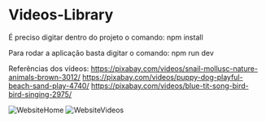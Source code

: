 # Videos-Library
É preciso digitar dentro do projeto o comando: npm install

Para rodar a aplicação basta digitar o comando: npm run dev

Referências dos vídeos:
https://pixabay.com/videos/snail-mollusc-nature-animals-brown-3012/
https://pixabay.com/videos/puppy-dog-playful-beach-sand-play-4740/
https://pixabay.com/videos/blue-tit-song-bird-bird-singing-2975/

![WebsiteHome](https://user-images.githubusercontent.com/106593708/231034627-b96dd19c-8d40-4256-bd17-e46d9ea9323b.PNG)
![WebsiteVideos](https://user-images.githubusercontent.com/106593708/231034649-b8ffb807-cd69-42e1-837d-783a52fea0ff.PNG)
